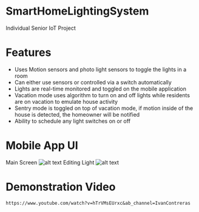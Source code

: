 # SmartHomeLightingSystem  
Individual Senior IoT Project  


# Features
- Uses Motion sensors and photo light sensors to toggle the lights in a room  
- Can either use sensors or controlled via a switch automatically  
- Lights are real-time monitored and toggled on the mobile application  
- Vacation mode uses algorithm to turn on and off lights while residents are on vacation to emulate house activity  
- Sentry mode is toggled on top of vacation mode, if motion inside of the house is detected, the homeowner will be notified  
- Ability to schedule any light switches on or off

# Mobile App UI
Main Screen
![alt text](https://user-images.githubusercontent.com/104869278/166835923-6faa06d1-68c8-4e5c-815d-c0cb7f3652b4.png)
Editing Light
![alt text](https://user-images.githubusercontent.com/104869278/166835923-6faa06d1-68c8-4e5c-815d-c0cb7f3652b4.png)

# Demonstration Video  
    https://www.youtube.com/watch?v=hTrVMsEUrxc&ab_channel=IvanContreras
